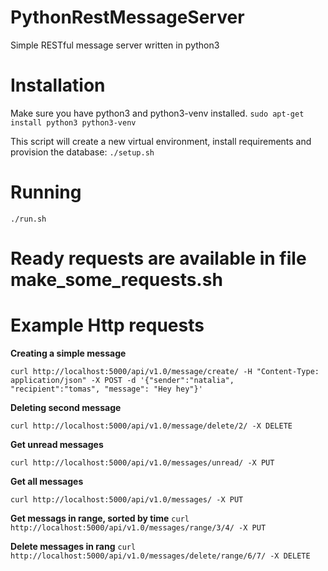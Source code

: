 # PythonRestMessageServer

Simple RESTful message server written in python3

# Installation

Make sure you have python3 and python3-venv installed.
`sudo apt-get install python3 python3-venv`

This script will create a new virtual environment, install requirements and provision the database: 
`./setup.sh`

# Running

`./run.sh`

# Ready requests are available in file make_some_requests.sh

# Example Http requests
__Creating a simple message__

`curl http://localhost:5000/api/v1.0/message/create/ -H "Content-Type: application/json" -X POST -d '{"sender":"natalia", "recipient":"tomas", "message": "Hey hey"}'`

__Deleting second message__

`curl http://localhost:5000/api/v1.0/message/delete/2/ -X DELETE`

__Get unread messages__

`curl http://localhost:5000/api/v1.0/messages/unread/ -X PUT`

__Get all messages__

`curl http://localhost:5000/api/v1.0/messages/ -X PUT`

__Get messags in range, sorted by time__
`curl http://localhost:5000/api/v1.0/messages/range/3/4/ -X PUT`

__Delete messages in rang__
`curl http://localhost:5000/api/v1.0/messages/delete/range/6/7/ -X DELETE`
